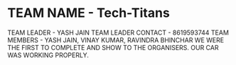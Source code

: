 # TEAM NAME - Tech-Titans
TEAM LEADER - YASH JAIN
TEAM LEADER CONTACT - 8619593744
TEAM MEMBERS - YASH JAIN, VINAY KUMAR, RAVINDRA BHINCHAR
WE WERE THE FIRST TO COMPLETE AND SHOW TO THE ORGANISERS.
OUR CAR WAS WORKING PROPERLY.
